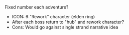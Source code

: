 Fixed number each adventure?
- ICON: 6
"Rework" character (elden ring)
- After each boss return to "hub" and rework character?
- Cons: Would go against single strand narrative idea